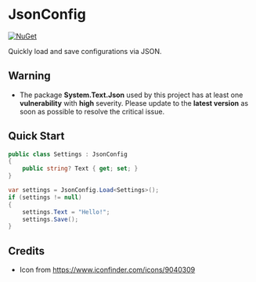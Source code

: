 # JsonConfig

[![NuGet](https://img.shields.io/nuget/v/Asjc.JsonConfig)](https://www.nuget.org/packages/Asjc.JsonConfig/)

Quickly load and save configurations via JSON.

## Warning

- The package **System.Text.Json** used by this project has at least one **vulnerability** with **high** severity. Please update to the **latest version** as soon as possible to resolve the critical issue.

## Quick Start

```csharp
public class Settings : JsonConfig
{
    public string? Text { get; set; }
}
```

```csharp
var settings = JsonConfig.Load<Settings>();
if (settings != null)
{
    settings.Text = "Hello!";
    settings.Save();
}
```

## Credits

- Icon from https://www.iconfinder.com/icons/9040309